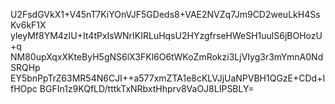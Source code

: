 U2FsdGVkX1+V45nT7KiYOnVJF5GDeds8+VAE2NVZq7Jm9CD2weuLkH4SsKv6kF1X
yleyMf8YM4zIU+It4tPxIsWNrIKIRLuHqsU2HYzgfrseHWeSH1uulS6jBOHozU+q
NM80upXqxXKteByH5gNS6lX3FKl6O6tWKoZmRokzi3LjVIyg3r3mYmnA0NdSRQHp
EY5bnPpTrZ63MR54N6CJI++a577xmZTA1e8cKLVJjUaNPVBH1QGzE+CDd+IfHOpc
BGFIn1z9KQfLD/tttkTxNRbxtHhprv8VaOJ8LIPSBLY=
